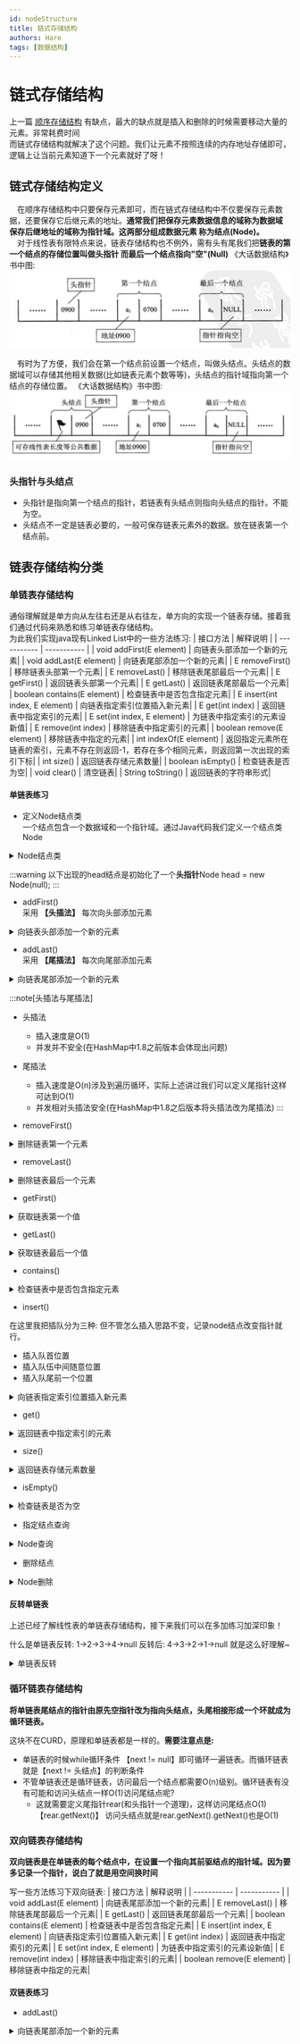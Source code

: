 ```yaml
---
id: nodeStructure
title: 链式存储结构
authors: Hare
tags: [数据结构]
---
```


# 链式存储结构


上一篇 [顺序存储结构](../线性结构/顺序存储结构.md) 有缺点，最大的缺点就是插入和删除的时候需要移动大量的元素。非常耗费时间<br/>
而链式存储结构就解决了这个问题。我们让元素不按照连续的内存地址存储即可，逻辑上让当前元素知道下一个元素就好了呀！

## 链式存储结构定义
&ensp;&ensp;在顺序存储结构中只要保存元素即可，而在链式存储结构中不仅要保存元素数据，还要保存它后继元素的地址。**通常我们把保存元素数据信息的域称为数据域
保存后继地址的域称为指针域。这两部分组成数据元素 称为结点(Node)。** <br/>
&ensp;&ensp;对于线性表有限特点来说，链表存储结构也不例外，需有头有尾我们把**链表的第一个结点的存储位置叫做头指针 而最后一个结点指向"空"(Null)** 
《大话数据结构》书中图:
![链表结构头指针](../../../../static/img/dataStructures/线性结构/链表存储结构-头指针.png)

&ensp;&ensp;有时为了方便，我们会在第一个结点前设置一个结点，叫做头结点。头结点的数据域可以存储其他相关数据(比如链表元素个数等等)，头结点的指针域指向第一个结点的存储位置。
《大话数据结构》书中图:
![链表结构头结点](../../../../static/img/dataStructures/线性结构/链表存储结构-头结点.png)

### 头指针与头结点

* 头指针是指向第一个结点的指针，若链表有头结点则指向头结点的指针。不能为空。
* 头结点不一定是链表必要的，一般可保存链表元素外的数据。放在链表第一个结点前。



## 链表存储结构分类

### 单链表存储结构
通俗理解就是单方向从左往右还是从右往左，单方向的实现一个链表存储。接着我们通过代码来熟悉和练习单链表存储结构。<br/>
为此我们实现java现有Linked List中的一些方法练习:
| 接口方法	  | 解释说明 |
| ----------- | ----------- |
| void addFirst(E element)      | 向链表头部添加一个新的元素|
| void addLast(E element)   | 向链表尾部添加一个新的元素|
| E removeFirst()   | 移除链表头部第一个元素|
| E removeLast()   | 移除链表尾部最后一个元素|
| E getFirst()   | 返回链表头部第一个元素|
| E getLast()   | 返回链表尾部最后一个元素|
| boolean contains(E element)   | 检查链表中是否包含指定元素|
| E insert(int index, E element)   | 向链表指定索引位置插入新元素|
| E get(int index)   | 返回链表中指定索引的元素|
| E set(int index, E element)   | 为链表中指定索引的元素设新值|
| E remove(int index)   | 移除链表中指定索引的元素|
| boolean remove(E element)   | 移除链表中指定的元素|
| int indexOf(E element)   | 返回指定元素所在链表的索引，元素不存在则返回-1，若存在多个相同元素，则返回第一次出现的索引下标|
| int size()   | 返回链表存储元素数量|
| boolean isEmpty()   | 检查链表是否为空|
| void clear()   | 清空链表|
| String toString()   | 返回链表的字符串形式|

#### 单链表练习

* 定义Node结点类<br/>
一个结点包含一个数据域和一个指针域。通过Java代码我们定义一个结点类Node

<details>
<summary>Node结点类</summary>

~~~java
    class Node {
        // 结点数据域
        String data;
        // 结点指针域
        Node next;

        public Node(String data) {
            this.data = data;
        }

        public Node getNext() {
            return next;
        }

        public void setNext(Node next) {
            this.next = next;
        }

        public String getData() {
            return data;
        }

        public void setData(String data) {
            this.data = data;
        }
    }
~~~
</details>

:::warning
以下出现的head结点是初始化了一个**头指针**Node head = new Node(null);
:::

* addFirst()<br/>
采用 **【头插法】** 每次向头部添加元素


<details>
<summary>向链表头部添加一个新的元素</summary>

~~~java
    /**
     * 每次插入到头部
     * 头插法
     * @param node
     */
    public static void addFirst(Node node){
        Node next = head.getNext();
        node.setNext(next);
        head.setNext(node);
        System.out.println(JSON.toJSONString(head));
    }
~~~
</details>

* addLast()<br/>
采用 **【尾插法】** 每次向尾部添加元素

<details>
<summary>向链表尾部添加一个新的元素</summary>

~~~java
    /**
     * 每次插入到尾部
     * 尾插法
     * @param node
     */
    public static void addLast(Node node){
        Node next = head.getNext();
        while (next != null){
            if(next.getNext() == null){
                next.setNext(node);
                break;
            }
            next = next.getNext();
        }
        System.out.println(JSON.toJSONString(head));
    }
~~~

</details>

:::note[头插法与尾插法]
* 头插法
  * 插入速度是O(1)
  * 并发并不安全(在HashMap中1.8之前版本会体现出问题)
* 尾插法
  * 插入速度是O(n)涉及到遍历循环，实际上述讲过我们可以定义尾指针这样可达到O(1)
  * 并发相对头插法安全(在HashMap中1.8之后版本将头插法改为尾插法)
:::

* removeFirst()
<details>
<summary>删除链表第一个元素</summary>

~~~java
    /**
     * 删除第一个元素
     */
    public static void removeFirst() throws Exception {
        if(empty()){
            throw new Exception("空链表~无法删除");
        }
        head.setNext(head.getNext().getNext());
    }
~~~

</details>

* removeLast()
<details>
<summary>删除链表最后一个元素</summary>

~~~java
    /**
     * 删除最后一个元素
     */
    public static void removeLast() throws Exception {
        if (empty()) {
            throw new Exception("空链表~无法删除");
        }

        Node temp = null;
        Node next = head.getNext();
        while (next != null) {
            if (next.getNext() == null) {
                temp.setNext(null);
                break;
            }
            temp = next;
            next = next.getNext();
        }
        System.out.println("删除最后一个元素"+JSON.toJSONString(head));
    }
~~~

</details>

* getFirst()
<details>
<summary>获取链表第一个值</summary>

~~~java
    /**
     * 获取第一个元素
     */
    public static void getFirst() throws Exception {
        Node next = head.getNext();
        System.out.println("获取链表第一个元素"+ JSON.toJSONString(next));
    }
~~~

</details>

* getLast()
<details>
<summary>获取链表最后一个值</summary>

~~~java
   /**
     * 获取最后一个元素
     */
    public static void getLat() throws Exception {
        Node next = head.getNext();
        while (next != null) {
            next = next.getNext();
        }
        System.out.println("获取链表最后一个元素"+JSON.toJSONString(next));
    }
~~~

</details>

* contains()
<details>
<summary>检查链表中是否包含指定元素</summary>

~~~java
   /**
     * 查询包含是否存在元素
     */
    public static boolean contains(Node node) throws Exception {
        Node next = head.getNext();
        while (next != null) {
            if (next.getName().equals(node.getName())) {
                return true;
            }
            next = next.getNext();
        }
        return false;
    }
~~~

</details>


* insert()

在这里我把插队分为三种: 但不管怎么插入思路不变，记录node结点改变指针就行。
* 插入队首位置
* 插入队伍中间随意位置
* 插入队尾前一个位置


<details>
<summary>向链表指定索引位置插入新元素</summary>

~~~java

    /**
     * 插入结点
     *
     * @param node  插入结点
     * @param index 插入结点位置索引
     */
    public static void insertNode(Node node, Integer index) {
        int j = 1;
        Node next = head.getNext();
        Node temp = null;
        Integer nodeLength = getNodeLength();
        while (next != null) {
            if (index == j) {
                if (index == 1) {
                    head.setNext(node);
                    node.setNext(temp);
                    break;
                } else if (j == nodeLength) {
                    temp.setNext(node);
                    node.setNext(next);
                } else if (j == index) {
                    temp.setNext(node);
                    node.setNext(next);
                }
            }
            temp = next;
            next = next.getNext();
            ++j;
        }
        System.out.println(JSON.toJSONString(head));
    }
    
~~~
</details>



* get()
<details>
<summary>返回链表中指定索引的元素</summary>

~~~java

    /**
     * 返回链表中指定索引的元素
     */
    public static void get(Integer index) throws Exception {
        if (index < 0 || index >= getNodeLength()) {
            throw new Exception("索引越界");
        }

        Node next = head.getNext();
        while (index > 0) {
            next = next.getNext();
            --index;
        }

        System.out.println("获取指定索引元素" + JSON.toJSONString(next.getName()));
    }
~~~

</details>

* size()
<details>
<summary>返回链表存储元素数量</summary>

~~~java
    /**
     * 获取链表长度
     *
     * @return
     */
    public static Integer size() {
        Node next = head.getNext();
        int length = 0;
        while (next != null) {
            ++length;
            next = next.getNext();
        }
        return length;
    }

~~~

</details>

* isEmpty()
<details>
<summary>检查链表是否为空</summary>

~~~java
    /**
     * 判断链表是否为空
     * 判断头指针是否为null即可
     */
    public static boolean empty() {
        if (null == head.getNext()) {
            return true;
        }
        return false;
    }
~~~

</details>

* 指定结点查询
<details>

<summary>Node查询</summary>

~~~java

    /**
     * 查询指定结点
     * 链表没有下标，只能从头开始依次遍历。直到找到指定结点。
     *
     * @param node
     * @return
     */
    public static boolean getNode(Node node) {
        if (empty()) {
            return false;
        }
        // 获取第一个结点
        Node headNode = head.getNext();
        while (!Objects.isNull(headNode)) {
            if (headNode.getName().equals(node.getName())) {
                System.out.println("已找到指定节点:" + node.getName());
                return true;
            }
            headNode = headNode.getNext();
        }
        return false;
    }
~~~

</details>

* 删除结点

<details>
<summary>Node删除</summary>

~~~java

    /**
     * 删除第一个结点
     * 链表存储结构删除很方便，只要更改指针指向即可。
     *
     * @param
     * @return
     */
    public static void deleteFirstNode() {
        Node next = head.getNext();
        head.setNext(next.getNext());
        System.out.println(JSON.toJSONString(head));
    }

    /**
     * 删除最后一个结点
     * 循环找到最后一个结点(最后一个结点的next为null)，保存最后一个的前继结点 设置为null
     */
    public static void deleteLastNode() {
        Node next = head.getNext();
        Node temp = null;
        while (next != null) {
            if (next.getNext() == null) {
                temp.setNext(null);
                break;
            }
            temp = next;
            next = next.getNext();
        }
        System.out.println(JSON.toJSONString(head));
    }

    /**
     * 删除指定结点
     *
     * @param node
     */
    public static void deleteIndexNode(Node node) throws Exception {
        if (empty()) {
            throw new Exception("链表为null无法删除");
        }

        Node next = head.getNext();
        Node temp = null;
        while (next != null) {
            if (next.getName().equals(node.getName())) {
                temp.setNext(next.getNext());
                break;
            }
            temp = next;
            next = next.getNext();
        }
    }

~~~
</details>



#### 反转单链表
上述已经了解线性表的单链表存储结构，接下来我们可以在多加练习加深印象！<br/>

什么是单链表反转: 1->2->3->4->null  反转后: 4->3->2->1->null  就是这么好理解~



<details>
<summary>单链表反转</summary>

~~~java

    /**
     * 单链表反转
     * 1->2->3->4->5->null
     * 5->4->3->2->1->null
     * 
     */
    public static void nodeReversal(){
        Node next = head.getNext();
        Node node = next;
        Node temp = null;
        // 循环遍历链表
        while (next != null) {
            next = next.getNext();
            node.setNext(temp); 
            temp = node;  // 核心我们要定义temp临时变量保存已经反转
            node = next;  // 依次获取结点
        }
        head.setNext(temp);
        System.out.println("链表反转"+JSON.toJSONString(head));
    }
    
~~~
</details>

### 循环链表存储结构
**将单链表尾结点的指针由原先空指针改为指向头结点，头尾相接形成一个环就成为循环链表。**


这块不在CURD，原理和单链表都是一样的。**需要注意点是:**
* 单链表的时候while循环条件 【next != null】即可循环一遍链表。而循环链表就是【next != 头结点】的判断条件
* 不管单链表还是循环链表，访问最后一个结点都需要O(n)级别。循环链表有没有可能和访问头结点一样O(1)访问尾结点呢?
  * 这就需要定义尾指针rear(和头指针一个道理)，这样访问尾结点O(1)【rear.getNext()】 访问头结点就是rear.getNext().getNext()也是O(1)


### 双向链表存储结构
**双向链表是在单链表的每个结点中，在设置一个指向其前驱结点的指针域。因为要多记录一个指针，说白了就是用空间换时间**

写一些方法练习下双向链表: 
| 接口方法	  | 解释说明 |
| ----------- | ----------- |
| void addLast(E element)   | 向链表尾部添加一个新的元素|
| E removeLast()   | 移除链表尾部最后一个元素|
| E getLast()   | 返回链表尾部最后一个元素|
| boolean contains(E element)   | 检查链表中是否包含指定元素|
| E insert(int index, E element)   | 向链表指定索引位置插入新元素|
| E get(int index)   | 返回链表中指定索引的元素|
| E set(int index, E element)   | 为链表中指定索引的元素设新值|
| E remove(int index)   | 移除链表中指定索引的元素|
| boolean remove(E element)   | 移除链表中指定的元素|

#### 双链表练习

* addLast()
<details>
<summary>向链表尾部添加一个新的元素</summary>

~~~java

    
    
~~~
</details>

